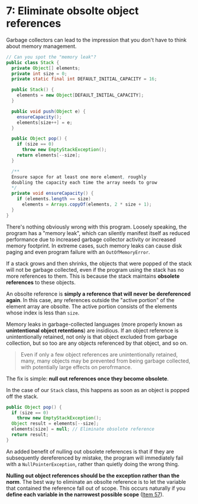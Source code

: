 # 7: Eliminate obsolte object references

Garbage collectors can lead to the impression that you don't have to think about memory management.

```java
// Can you spot the "memory leak"?
public class Stack {
  private Object[] elements;
  private int size = 0;
  private static final int DEFAULT_INITIAL_CAPACITY = 16;

  public Stack() {
    elements = new Object[DEFAULT_INITIAL_CAPACITY];
  }

  public void push(Object e) {
    ensureCapacity();
    elements[size++] = e;
  }

  public Object pop() {
    if (size == 0)
      throw new EmptyStackException();
    return elements[--size];
  }

  /**
  Ensure sapce for at least one more element, roughly
  doubling the capacity each time the array needs to grow
  */
  private void ensureCapacity() {
    if (elements.length == size)
      elements = Arrays.copyOf(elements, 2 * size + 1);
  }
}
```

There's nothing obviously wrong with this program. Loosely speaking, the program has a "memory leak", which can silently manifest itself as reduced performance due to increased garbage collector activity or increased memory footprint. In extreme cases, such memory leaks can cause disk paging and even program failure with an `OutOfMemoryError`.

If a stack grows and then shrinks, the objects that were popped of the stack will not be garbage collected, even if the program using the stack has no more references to them. This is because the stack maintains **obsolete references** to these objects.

An obsolte reference is **simply a reference that will never be dereferenced again**. In this case, any references outside the "active portion" of the element array are obsolte. The active portion consists of the elements whose index is less than `size`.

Memory leaks in garbage-collected languages (more properly known as **unintentional object retentions**) are insidious. If an object reference is unintentionally retained, not only is that object excluded from garbage collection, but so too are any objects referenced by that object, and so on.

> Even if only a few object references are unintentionally retained, many, many objects may be prevented from being garbage collected, with potentially large effects on perofrmance.

The fix is simple: **null out references once they become obsolete**.

In the case of our `Stack` class, this happens as soon as an object is popped off the stack.

```java
public Object pop() {
  if (size == 0)
    throw new EmptyStackException();
  Object result = elements[--size];
  elements[size] = null; // Eliminate obsolote reference
  return result;
}
```

An added benefit of nulling out obsolete references is that if they are subsequently dereferenced by mistake, the program will immediately fail with a `NullPointerException`, rather than quietly doing the wrong thing.

**Nulling out object references should be the exception rather than the norm**. The best way to eliminate an obsolte reference is to let the variable that contained the reference fall out of scope. This occurs naturally if you **define each variable in the narrowest possible scope** ([Item 57](../57)).
